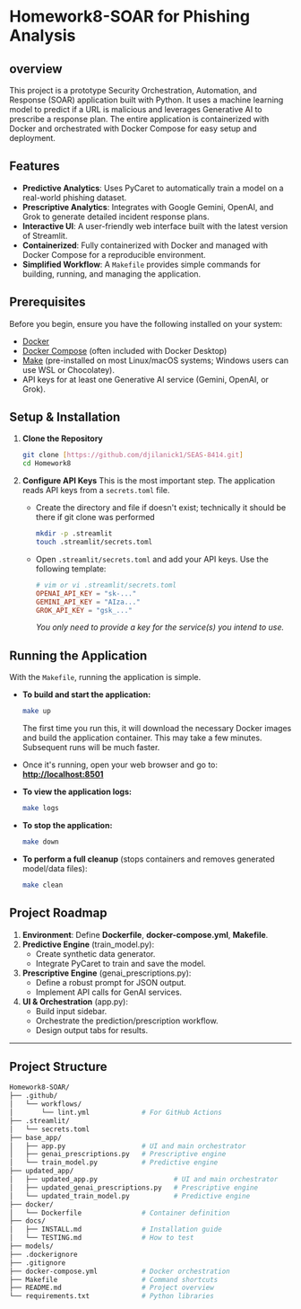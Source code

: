 # Homework8-SOAR for Phishing Analysis

## overview 

This project is a prototype Security Orchestration, Automation, and Response (SOAR) application built with Python. It uses a machine learning model to predict if a URL is malicious and leverages Generative AI to prescribe a response plan. The entire application is containerized with Docker and orchestrated with Docker Compose for easy setup and deployment.


## Features

-   **Predictive Analytics**: Uses PyCaret to automatically train a model on a real-world phishing dataset.
-   **Prescriptive Analytics**: Integrates with Google Gemini, OpenAI, and Grok to generate detailed incident response plans.
-   **Interactive UI**: A user-friendly web interface built with the latest version of Streamlit.
-   **Containerized**: Fully containerized with Docker and managed with Docker Compose for a reproducible environment.
-   **Simplified Workflow**: A `Makefile` provides simple commands for building, running, and managing the application.

## Prerequisites

Before you begin, ensure you have the following installed on your system:
-   [Docker](https://www.docker.com/get-started)
-   [Docker Compose](https://docs.docker.com/compose/install/) (often included with Docker Desktop)
-   [Make](https://www.gnu.org/software/make/) (pre-installed on most Linux/macOS systems; Windows users can use WSL or Chocolatey).
-   API keys for at least one Generative AI service (Gemini, OpenAI, or Grok).

## Setup & Installation

1.  **Clone the Repository**
    ```bash
    git clone [https://github.com/djilanick1/SEAS-8414.git]
    cd Homework8
    ```

2.  **Configure API Keys**
    This is the most important step. The application reads API keys from a `secrets.toml` file.

    -   Create the directory and file if doesn't exist; technically it should be there if git clone was performed
        ```bash
        mkdir -p .streamlit
        touch .streamlit/secrets.toml
        ```
    -   Open `.streamlit/secrets.toml` and add your API keys. Use the following template:
        ```toml
        # vim or vi .streamlit/secrets.toml
        OPENAI_API_KEY = "sk-..."
        GEMINI_API_KEY = "AIza..."
        GROK_API_KEY = "gsk_..."
        ```
        *You only need to provide a key for the service(s) you intend to use.*
    

## Running the Application

With the `Makefile`, running the application is simple.

-   **To build and start the application:**
    ```bash
    make up
    ```
    The first time you run this, it will download the necessary Docker images and build the application container. This may take a few minutes. Subsequent runs will be much faster.

-   Once it's running, open your web browser and go to:
    **[http://localhost:8501](http://localhost:9001)**

-   **To view the application logs:**
    ```bash
    make logs
    ```

-   **To stop the application:**
    ```bash
    make down
    ```

-   **To perform a full cleanup** (stops containers and removes generated model/data files):
    ```bash
    make clean
    ```


## Project Roadmap

1.  **Environment**: Define **Dockerfile**, **docker-compose.yml**, **Makefile**.
2.  **Predictive Engine** (train_model.py):
    * Create synthetic data generator.
    * Integrate PyCaret to train and save the model.
3.  **Prescriptive Engine** (genai_prescriptions.py):
    * Define a robust prompt for JSON output.
    * Implement API calls for GenAI services.
4.  **UI & Orchestration** (app.py):
    * Build input sidebar.
    * Orchestrate the prediction/prescription workflow.
    * Design output tabs for results.

***

## Project Structure

```bash
Homework8-SOAR/
├── .github/
│   └── workflows/
│       └── lint.yml             # For GitHub Actions
├── .streamlit/
│   └── secrets.toml
├── base_app/
│   ├── app.py                   # UI and main orchestrator
│   ├── genai_prescriptions.py   # Prescriptive engine
│   └── train_model.py           # Predictive engine
├── updated_app/
│   ├── updated_app.py                   # UI and main orchestrator
│   ├── updated_genai_prescriptions.py   # Prescriptive engine
│   └── updated_train_model.py           # Predictive engine
├── docker/
│   └── Dockerfile               # Container definition
├── docs/
│   ├── INSTALL.md               # Installation guide
│   └── TESTING.md               # How to test
├── models/
├── .dockerignore
├── .gitignore
├── docker-compose.yml           # Docker orchestration
├── Makefile                     # Command shortcuts
├── README.md                    # Project overview
└── requirements.txt             # Python libraries


